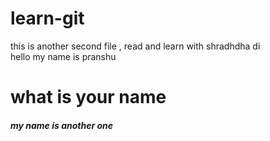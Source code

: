 # learn-git
this is another second file , read and learn with shradhdha di <br>
hello my name is pranshu
<h1> what is your name</h1>
<h5>my name is another one</h5>
